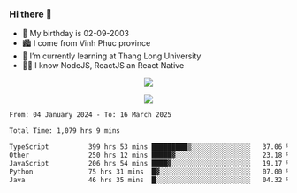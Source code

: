### Hi there 👋
- 🎂 My birthday is 02-09-2003
- 🏙️ I come from Vinh Phuc province
- 🌱 I’m currently learning at Thang Long University
- 🧑‍💻 I know NodeJS, ReactJS an React Native
<p align="center"><img src="https://github-readme-stats.vercel.app/api?username=tmquang0209&show_icons=true&theme=gradient"></p>
<p align="center"><img src="https://github-readme-stats.vercel.app/api/top-langs/?username=tmquang0209&hide=scss,css&langs_count=10"></p>
<!--START_SECTION:waka-->

```txt
From: 04 January 2024 - To: 16 March 2025

Total Time: 1,079 hrs 9 mins

TypeScript          399 hrs 53 mins █████████▒░░░░░░░░░░░░░░░   37.06 %
Other               250 hrs 12 mins █████▓░░░░░░░░░░░░░░░░░░░   23.18 %
JavaScript          206 hrs 54 mins ████▓░░░░░░░░░░░░░░░░░░░░   19.17 %
Python              75 hrs 31 mins  █▓░░░░░░░░░░░░░░░░░░░░░░░   07.00 %
Java                46 hrs 35 mins  █░░░░░░░░░░░░░░░░░░░░░░░░   04.32 %
```

<!--END_SECTION:waka-->

